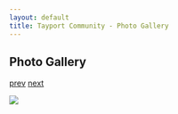 ```yaml
---
layout: default
title: Tayport Community - Photo Gallery
---
```

## Photo Gallery

[prev](http://tayport.org.uk/photo/155) [next](http://tayport.org.uk/photo/157)

![ ](http://tayport.org.uk/media/156.jpg " ")

